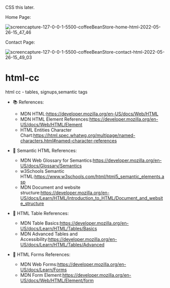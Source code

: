 

 CSS this later.
 
 Home Page:

![screencapture-127-0-0-1-5500-coffeeBeanStore-home-html-2022-05-26-15_47_46](https://user-images.githubusercontent.com/59247235/170468758-163dc116-09cc-4439-af97-72a7b0100bfa.png)

Contact Page:

![screencapture-127-0-0-1-5500-coffeeBeanStore-contact-html-2022-05-26-15_49_03](https://user-images.githubusercontent.com/59247235/170468891-2ccf5206-a748-4263-9f20-6caa23ebee6f.png)











# html-cc
html cc - tables, signups,semantic tags

- 📚 References:
   - MDN HTML:https://developer.mozilla.org/en-US/docs/Web/HTML
   - MDN HTML Element References:https://developer.mozilla.org/en-US/docs/Web/HTML/Element
   - HTML Entities Character Chart:https://html.spec.whatwg.org/multipage/named-characters.html#named-character-references

- 🚀 Semantic HTML References: 
   - MDN Web Glossary for Semantics:https://developer.mozilla.org/en-US/docs/Glossary/Semantics
   - w3Schools Semantic HTML:https://www.w3schools.com/html/html5_semantic_elements.asp
   - MDN Document and website structure:https://developer.mozilla.org/en-US/docs/Learn/HTML/Introduction_to_HTML/Document_and_website_structure

- 🚀 HTML Table References: 
   - MDN Table Basics:https://developer.mozilla.org/en-US/docs/Learn/HTML/Tables/Basics
   - MDN Advanced Tables and Accessibility:https://developer.mozilla.org/en-US/docs/Learn/HTML/Tables/Advanced

- 🚀 HTML Forms References: 
   - MDN Web Forms:https://developer.mozilla.org/en-US/docs/Learn/Forms
   - MDN Form Element:https://developer.mozilla.org/en-US/docs/Web/HTML/Element/form
